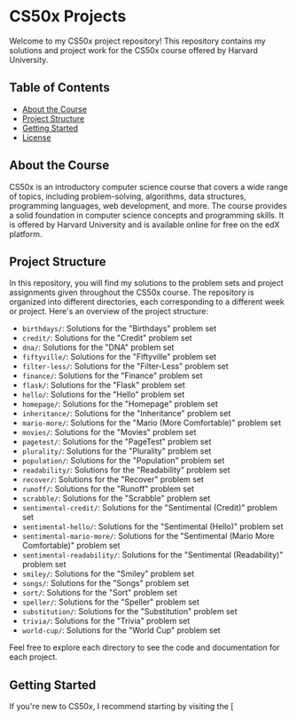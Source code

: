 # CS50x Projects

Welcome to my CS50x project repository! This repository contains my solutions and project work for the CS50x course offered by Harvard University.

## Table of Contents
- [About the Course](#about-the-course)
- [Project Structure](#project-structure)
- [Getting Started](#getting-started)
- [License](#license)

## About the Course
CS50x is an introductory computer science course that covers a wide range of topics, including problem-solving, algorithms, data structures, programming languages, web development, and more. The course provides a solid foundation in computer science concepts and programming skills. It is offered by Harvard University and is available online for free on the edX platform.

## Project Structure
In this repository, you will find my solutions to the problem sets and project assignments given throughout the CS50x course. The repository is organized into different directories, each corresponding to a different week or project. Here's an overview of the project structure:

- `birthdays/`: Solutions for the "Birthdays" problem set
- `credit/`: Solutions for the "Credit" problem set
- `dna/`: Solutions for the "DNA" problem set
- `fiftyville/`: Solutions for the "Fiftyville" problem set
- `filter-less/`: Solutions for the "Filter-Less" problem set
- `finance/`: Solutions for the "Finance" problem set
- `flask/`: Solutions for the "Flask" problem set
- `hello/`: Solutions for the "Hello" problem set
- `homepage/`: Solutions for the "Homepage" problem set
- `inheritance/`: Solutions for the "Inheritance" problem set
- `mario-more/`: Solutions for the "Mario (More Comfortable)" problem set
- `movies/`: Solutions for the "Movies" problem set
- `pagetest/`: Solutions for the "PageTest" problem set
- `plurality/`: Solutions for the "Plurality" problem set
- `population/`: Solutions for the "Population" problem set
- `readability/`: Solutions for the "Readability" problem set
- `recover/`: Solutions for the "Recover" problem set
- `runoff/`: Solutions for the "Runoff" problem set
- `scrabble/`: Solutions for the "Scrabble" problem set
- `sentimental-credit/`: Solutions for the "Sentimental (Credit)" problem set
- `sentimental-hello/`: Solutions for the "Sentimental (Hello)" problem set
- `sentimental-mario-more/`: Solutions for the "Sentimental (Mario More Comfortable)" problem set
- `sentimental-readability/`: Solutions for the "Sentimental (Readability)" problem set
- `smiley/`: Solutions for the "Smiley" problem set
- `songs/`: Solutions for the "Songs" problem set
- `sort/`: Solutions for the "Sort" problem set
- `speller/`: Solutions for the "Speller" problem set
- `substitution/`: Solutions for the "Substitution" problem set
- `trivia/`: Solutions for the "Trivia" problem set
- `world-cup/`: Solutions for the "World Cup" problem set

Feel free to explore each directory to see the code and documentation for each project.

## Getting Started
If you're new to CS50x, I recommend starting by visiting the [
